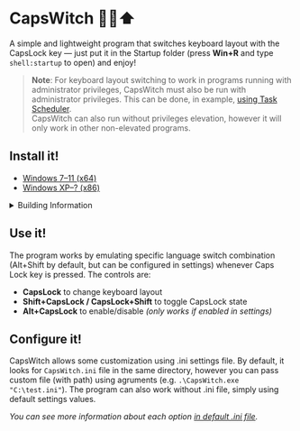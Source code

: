 # CapsWitch 🧙‍♀️⬆️
A simple and lightweight program that switches keyboard layout with the CapsLock key — just put it in the Startup folder (press **Win+R** and type <code>shell:startup</code> to open) and enjoy!

> **Note**: For keyboard layout switching to work in programs running with administrator privileges, CapsWitch must also be run with administrator privileges. This can be done, in example, [using Task Scheduler](https://youtu.be/jt1Eb-NaBeg). <br>CapsWitch can also run without privileges elevation, however it will only work in other non-elevated programs.


## Install it!
+ [Windows 7–11 (x64)](https://github.com/1280px/CapsWitch/releases/)
+ [Windows XP–? (x86)](https://github.com/1280px/CapsWitch/releases/)

<details><summary>Building Information</summary>

### For modern systems
1. Use Microsoft Visual Studio 2017 or newer
2. Compile for x64 or x86

### For legacy systems
1. Use Microsoft Visual Studio 2017 or newer
2. Install ```Platform Toolset v141_xp``` (the last version that supports compilation for XP)
3. Go to Solution Explorer, right click on CapsWitch and open Properties. <br>Then, find ```PlatformToolset``` and select ```Visual Studio 2017 - Windows XP (v141_xp)```
4. In the same window, go to ```C/C++ > Code Creation```, find ```Runtime Library``` and change it to ```/MT```
5. Apply and compile for x86
</details>


## Use it!
The program works by emulating specific language switch combination (Alt+Shift by default, but can be configured in settings) whenever Caps Lock key is pressed. The controls are:

+ **CapsLock** to change keyboard layout  
+ **Shift+CapsLock / CapsLock+Shift** to toggle CapsLock state
+ **Alt+CapsLock** to enable/disable *(only works if enabled in settings)*


## Configure it!
CapsWitch allows some customization using .ini settings file. By default, it looks for ```CapsWitch.ini``` file in the same directory, however you can pass custom file (with path) using agruments (e.g. ```.\CapsWitch.exe "C:\test.ini"```). The program can also work without .ini file, simply using default settings values.

*You can see more information about each option [in default .ini file](https://github.com/1280px/CapsWitch/blob/master/CapsWitch.ini).*
